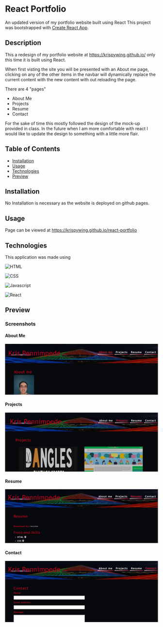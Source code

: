 # React Portfolio

An updated version of my portfolio website built using React
This project was bootstrapped with [Create React App](https://github.com/facebook/create-react-app).

## Description

This a redesign of my portfolio website at https://krispywing.github.io/ only this time it is built using React. 

When first visting the site you will be presented with an About me page, clicking on any of the other items in the navbar will dynamically replace the current content with the new content with out reloading the page. 

There are 4 "pages"
* About Me 
* Projects 
* Resume 
* Contact

For the sake of time this mostly followed the design of the mock-up provided in class. In the future when I am  more comfortable with react I would like to update the design to something with a little more flair.

## Table of Contents
* [Installation](#Installation)
* [Usage](#Usage)
* [Technologies](#Technologies)
* [Preview](#Preview)

## Installation
No Installation is necessary as the website is deployed on github pages.

## Usage
Page can be viewed at https://krispywing.github.io/react-portfolio


## Technologies
This application was made using

![HTML](https://img.shields.io/badge/-HTML-e34f26?style=for-the-badge&logo=html5&logoColor=white)

![CSS](https://img.shields.io/badge/-CSS-1572b6?style=for-the-badge&logo=css3&logoColor=white)

![Javascript](https://img.shields.io/badge/-JavaScript-f7df1e?style=for-the-badge&logo=javascript&logoColor=black)

![React](https://img.shields.io/badge/-React-61DAFB?style=for-the-badge&logo=react&logoColor=black) 


## Preview

### Screenshots
#### About Me
![AboutMe](./screenshots/aboutme.jpg)
#### Projects
![Projects](./screenshots/projects.jpg)
#### Resume
![Resume](./screenshots/resume.jpg)
#### Contact
![Contact](./screenshots/contact.jpg)

